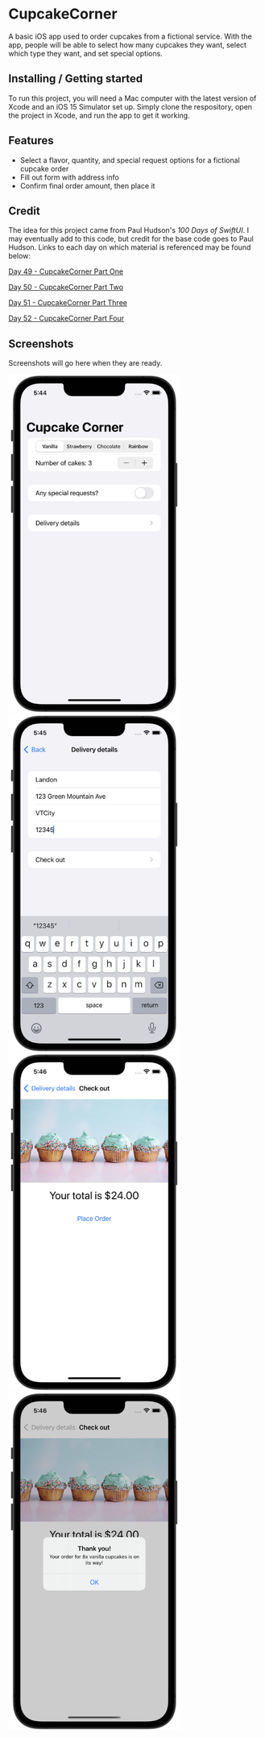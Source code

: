 # CupcakeCorner

A basic iOS app used to order cupcakes from a fictional service. With the app, people will be able to select how many cupcakes they want, select which type they want, and set special options.

## Installing / Getting started

To run this project, you will need a Mac computer with the latest version of Xcode and an iOS 15 Simulator set up. Simply clone the respository, open the project in Xcode, and run the app to get it working. 

## Features

* Select a flavor, quantity, and special request options for a fictional cupcake order
* Fill out form with address info
* Confirm final order amount, then place it

## Credit

The idea for this project came from Paul Hudson's *100 Days of SwiftUI*. I may eventually add to this code, but credit for the base code goes to Paul Hudson. Links to each day on which material is referenced may be found below:

[Day 49 - CupcakeCorner Part One](https://www.hackingwithswift.com/100/swiftui/49)

[Day 50 - CupcakeCorner Part Two](https://www.hackingwithswift.com/100/swiftui/50)

[Day 51 - CupcakeCorner Part Three](https://www.hackingwithswift.com/100/swiftui/51)

[Day 52 - CupcakeCorner Part Four](https://www.hackingwithswift.com/100/swiftui/52)

## Screenshots

Screenshots will go here when they are ready.

<p float="left">
    <img src="screenshots/cupcake-corner1.png" alt="CupcakeCorner Screenshot 1" width="341">
    <img src="screenshots/cupcake-corner2.png" alt="CupcakeCorner Screenshot 2" width="341">
    <img src="screenshots/cupcake-corner3.png" alt="CupcakeCorner Screenshot 2" width="341">
    <img src="screenshots/cupcake-corner4.png" alt="CupcakeCorner Screenshot 2" width="341">
</p>
